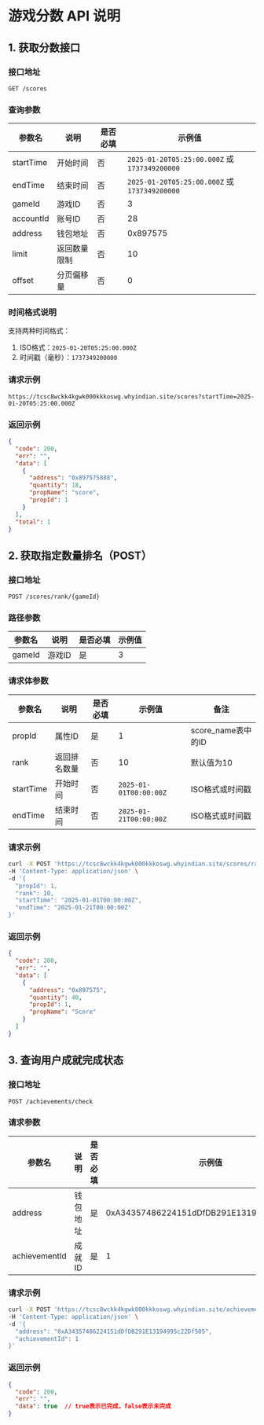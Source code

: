 # 游戏分数 API 说明

## 1. 获取分数接口

### 接口地址
```
GET /scores
```

### 查询参数

| 参数名     | 说明           | 是否必填 | 示例值 |
|-----------|---------------|---------|--------|
| startTime | 开始时间 | 否 | `2025-01-20T05:25:00.000Z` 或 `1737349200000` |
| endTime   | 结束时间 | 否 | `2025-01-20T05:25:00.000Z` 或 `1737349200000` |
| gameId    | 游戏ID | 否 | 3 |
| accountId | 账号ID | 否 | 28 |
| address | 钱包地址 | 否 | 0x897575 |
| limit     | 返回数量限制 | 否 | 10 |
| offset    | 分页偏移量 | 否 | 0 |

### 时间格式说明

支持两种时间格式：
1. ISO格式：`2025-01-20T05:25:00.000Z`
2. 时间戳（毫秒）：`1737349200000`

### 请求示例

```
https://tcsc8wckk4kgwk000kkkoswg.whyindian.site/scores?startTime=2025-01-20T05:25:00.000Z
```

### 返回示例

```json
{
  "code": 200,
  "err": "",
  "data": [
    {
      "address": "0x897575888",
      "quantity": 18,
      "propName": "score",
      "propId": 1
    }
  ],
  "total": 1
}
```

## 2. 获取指定数量排名（POST）

### 接口地址
```
POST /scores/rank/{gameId}
```

### 路径参数

| 参数名  | 说明    | 是否必填 | 示例值 |
|--------|---------|---------|--------|
| gameId | 游戏ID  | 是      | 3      |

### 请求体参数

| 参数名 | 说明         | 是否必填 | 示例值 | 备注 |
|-------|--------------|---------|--------|------|
| propId | 属性ID | 是 | 1 | score_name表中的ID |
| rank | 返回排名数量 | 否 | 10 | 默认值为10 |
| startTime | 开始时间 | 否 | `2025-01-01T00:00:00Z` | ISO格式或时间戳 |
| endTime | 结束时间 | 否 | `2025-01-21T00:00:00Z` | ISO格式或时间戳 |

### 请求示例

```bash
curl -X POST 'https://tcsc8wckk4kgwk000kkkoswg.whyindian.site/scores/rank/3' \
-H 'Content-Type: application/json' \
-d '{
  "propId": 1,
  "rank": 10,
  "startTime": "2025-01-01T00:00:00Z",
  "endTime": "2025-01-21T00:00:00Z"
}'
```

### 返回示例

```json
{
  "code": 200,
  "err": "",
  "data": [
    {
      "address": "0x897575",
      "quantity": 40,
      "propId": 1,
      "propName": "Score"
    }
  ]
}

```

## 3. 查询用户成就完成状态

### 接口地址
```
POST /achievements/check
```

### 请求参数

| 参数名 | 说明 | 是否必填 | 示例值 |
|--------|------|---------|--------|
| address | 钱包地址 | 是 | 0xA34357486224151dDfDB291E13194995c22Df505 |
| achievementId | 成就ID | 是 | 1 |

### 请求示例

```bash
curl -X POST 'https://tcsc8wckk4kgwk000kkkoswg.whyindian.site/achievements/check' \
-H 'Content-Type: application/json' \
-d '{
  "address": "0xA34357486224151dDfDB291E13194995c22Df505",
  "achievementId": 1
}'
```

### 返回示例

```json
{
  "code": 200,
  "err": "",
  "data": true  // true表示已完成，false表示未完成
}